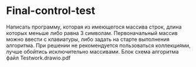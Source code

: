# Final-control-test
Написать программу, которая из имеющегося массива строк, длина которых меньше либо равна 3 символам. Первоначальный массив можно ввести с клавиатуры, либо задать на старте выполнения алгоритма. При решении не рекомендуется пользоваться коллекциями, лучше обойтись исключительно массивами.
Блок схема алгоритма файл Testwork.drawio.pdf
